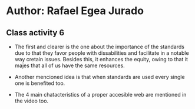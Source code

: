 # Author: Rafael Egea Jurado

## Class activity 6

- The first and clearer is the one about the importance of the standards due to that they favor people with dissabilities and facilitate in a notable way
cretain issues. Besides this, it  enhances the equity, owing to that it majes that all of us have the same resources.

- Another mencioned idea is that when standards are used every single one is benefited too.
- The 4 main chatacteristics of a proper accesible web are mentioned in the video too.
